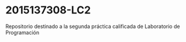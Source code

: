 # 2015137308-LC2
Repositorio destinado a la segunda práctica calificada de Laboratorio de Programación
